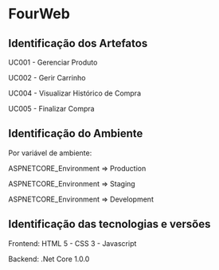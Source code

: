 
# FourWeb

## Identificação dos Artefatos 
UC001 - Gerenciar Produto 

UC002 - Gerir Carrinho

UC004 - Visualizar Histórico de Compra

UC005 - Finalizar Compra

## Identificação do Ambiente 

Por variável de ambiente:

ASPNETCORE_Environment => Production

ASPNETCORE_Environment => Staging

ASPNETCORE_Environment => Development

## Identificação das tecnologias e versões

Frontend: HTML 5 - CSS 3 - Javascript

Backend: .Net Core 1.0.0
